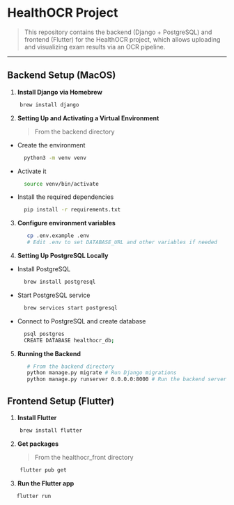 # HealthOCR Project
> This repository contains the backend (Django + PostgreSQL) and frontend (Flutter) for the HealthOCR project, which allows uploading and visualizing exam results via an OCR pipeline.
---
## Backend Setup (MacOS)
1. **Install Django via Homebrew** 
  ```bash
      brew install django
  ```
2. **Setting Up and Activating a Virtual Environment**
   > From the backend directory
  - Create the environment
    ```bash
      python3 -m venv venv
    ```
  - Activate it
    ```bash
      source venv/bin/activate
    ```
  - Install the required dependencies
    ```bash
      pip install -r requirements.txt
    ```
3. **Configure environment variables**
   ```bash
      cp .env.example .env
      # Edit .env to set DATABASE_URL and other variables if needed
    ```
4. **Setting Up PostgreSQL Locally**
  - Install PostgreSQL
    ```bash
      brew install postgresql
    ```
  - Start PostgreSQL service
    ```bash
      brew services start postgresql
    ```
  - Connect to PostgreSQL and create database
    ```bash
      psql postgres
      CREATE DATABASE healthocr_db;
    ```
5. **Running the Backend**
   ```bash
      # From the backend directory
      python manage.py migrate # Run Django migrations
      python manage.py runserver 0.0.0.0:8000 # Run the backend server
    ```
## Frontend Setup (Flutter)
1. **Install Flutter** 
  ```bash
      brew install flutter
  ```
2. **Get packages**
   > From the healthocr_front directory
  ```bash
      flutter pub get
  ```
3. **Run the Flutter app** 
  ```bash
     flutter run
  ```
    

